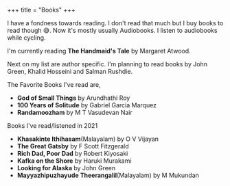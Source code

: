 +++
title = "Books"
+++

I have a fondness towards reading. I don't read that much but I buy books to read though 😅. Now it's mostly usually Audiobooks. I listen to audiobooks while cycling.

I'm currently reading **The Handmaid's Tale** by Margaret Atwood.

Next on my list are author specific. I'm planning to read books by John Green, Khalid Hosseini and Salman Rushdie.

The Favorite Books I've read are,

- **God of Small Things** by Arundhathi Roy
- **100 Years of Solitude** by Gabriel Garcia Marquez
- **Randamoozham** by M T Vasudevan Nair

Books I've read/listened in 2021

- **Khasakinte Ithihasam**(Malayalam) by O V Vijayan
- **The Great Gatsby** by F Scott Fitzgerald
- **Rich Dad, Poor Dad** by Robert Kiyosaki
- **Kafka on the Shore** by Haruki Murakami
- **Looking for Alaska** by John Green
- **Mayyazhipuzhayude Theerangalil**(Malayalam) by M Mukundan
